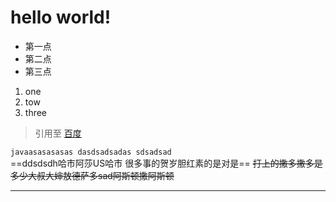 # hello world!<br>
* 第一点
* 第二点
* 第三点
1. one
2. tow
3. three<br>
> 引用至
[百度](http://wwww.baidu.com)

`javaasasasasas
dasdsadsadas
sdsadsad`  
==ddsdsdh哈市阿莎US哈市 很多事的贺岁胆红素的是对是==
~~打上的撒多撒多是多少大叔大婶敖德萨多sad阿斯顿撒阿斯顿~~  
<hr>
